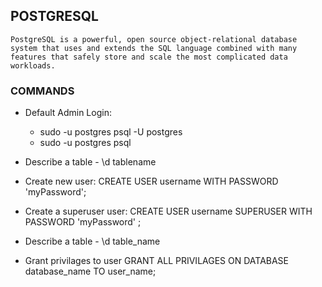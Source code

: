 ## POSTGRESQL
```
PostgreSQL is a powerful, open source object-relational database system that uses and extends the SQL language combined with many features that safely store and scale the most complicated data workloads. 
```

### COMMANDS

- Default Admin Login:
  - sudo -u postgres psql -U postgres
  - sudo -u postgres psql
  
- Describe a table - \d tablename

- Create new user:
  CREATE USER username WITH PASSWORD 'myPassword';
  
 - Create a superuser user:
   CREATE USER username SUPERUSER WITH PASSWORD 'myPassword' ;
   
 - Describe a table - \d table_name
 
 - Grant privilages to user
   GRANT ALL PRIVILAGES ON DATABASE database_name TO user_name;

